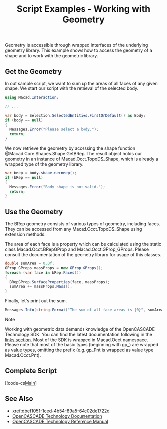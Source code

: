 ﻿---
uid: f11b3aa7-3084-4b49-b11b-6ca48b65ee58
title: Script Examples - Working with Geometry
icon: ScriptIcon.svg
---
Geometry is accessible through wrapped interfaces of the underlying geometry library. This example shows how to access the geometry of a shape and to work with the geometric library.

## Get the Geometry
In out sample script, we want to sum up the areas of all faces of any given shape. We start our script with the retrieval of the selected body.

```cs
using Macad.Interaction;

// ...

var body = Selection.SelectedEntities.FirstOrDefault() as Body;
if (body == null)
{
  Messages.Error("Please select a body.");
  return;
}
```

We now retrieve the geometry by accessing the shape function @Macad.Core.Shapes.Shape.GetBRep. The result object holds our geometry in an instance of Macad.Occt.TopoDS_Shape, which is already a wrapped type of the geometry library.

```cs
var bRep = body.Shape.GetBRep();
if (bRep == null)
{
  Messages.Error("Body shape is not valid.");
  return;
}
```

## Use the Geometry
The BRep geometry consists of various types of geometry, including faces. They can be accessed from any Macad.Occt.TopoDS_Shape using extension methods.

The area of each face is a property which can be calculated using the static class Macad.Occt.BRepGProp and Macad.Occt.GProp_GProps. Please consult the documentation of the geometry library for usage of this classes.

```cs
double sumArea = 0.0f;
GProp_GProps massProps = new GProp_GProps();
foreach (var face in bRep.Faces())
{
  BRepGProp.SurfaceProperties(face, massProps);
  sumArea += massProps.Mass();
}
```

Finally, let's print out the sum.

```cs
Messages.Info(string.Format("The sum of all face areas is {0}", sumArea));
```

> [!NOTE]
>  Working with geometric data demands knowledge of the OpenCASCADE Technology SDK. You can find the latest documentation following in the [links section](xref:f11b3aa7-3084-4b49-b11b-6ca48b65ee58#see-also). Most of the SDK is wrapped in Macad.Occt namespace. Please note that most of the basic types (beginning with gp_) are wrapped as value types, omitting the prefix (e.g. gp_Pnt is wrapped as value type Macad.Occt.Pnt).

## Complete Script
[!code-cs[Main](Samples/SumFaceAreas.csx)]

## See Also
- <xref:dbef1051-1ced-4b54-89a5-64c02de1722d>
- [OpenCASCADE Technology Documentation](https://dev.opencascade.org/doc/overview/html/index.html)
- [OpenCASCADE Technology Reference Manual](https://dev.opencascade.org/doc/refman/html/index.html)
